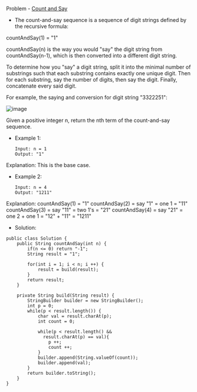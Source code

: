 Problem - [Count and Say](https://leetcode.com/problems/count-and-say/)

- The count-and-say sequence is a sequence of digit strings defined by the recursive formula:

countAndSay(1) = "1"

countAndSay(n) is the way you would "say" the digit string from countAndSay(n-1), which is then converted into a different digit string.

To determine how you "say" a digit string, split it into the minimal number of substrings such that each substring contains exactly one unique digit. Then for each substring, say the number of digits, then say the digit. Finally, concatenate every said digit.

For example, the saying and conversion for digit string "3322251":

![image](https://user-images.githubusercontent.com/101946115/211588404-d789d065-fe49-4a50-b6a0-bebad09f49d8.png)

Given a positive integer n, return the nth term of the count-and-say sequence.

- Example 1:

      Input: n = 1
      Output: "1"

Explanation: This is the base case.

- Example 2:

      Input: n = 4
      Output: "1211"

Explanation:
countAndSay(1) = "1"
countAndSay(2) = say "1" = one 1 = "11"
countAndSay(3) = say "11" = two 1's = "21"
countAndSay(4) = say "21" = one 2 + one 1 = "12" + "11" = "1211"

- Solution:

```
public class Solution {
    public String countAndSay(int n) {
        if(n <= 0) return "-1";
        String result = "1";
        
        for(int i = 1; i < n; i ++) {
            result = build(result);
        }
        return result;
    }
    
    private String build(String result) {
        StringBuilder builder = new StringBuilder();
        int p = 0;
        while(p < result.length()) {
            char val = result.charAt(p);
            int count = 0;
            
            while(p < result.length() && 
              result.charAt(p) == val){
                p ++;
                count ++;
            }
            builder.append(String.valueOf(count));
            builder.append(val);
        }
        return builder.toString();
    }
}
```
